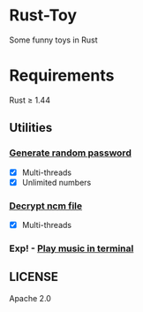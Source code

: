 # Rust-Toy

Some funny toys in Rust

# Requirements

Rust ≥ 1.44

## Utilities

### [Generate random password](https://github.com/TENX-S/Rust-demo/tree/master/grp)
- [x] Multi-threads
- [x] Unlimited numbers

### [Decrypt ncm file](https://github.com/TENX-S/Rust-demo/tree/master/decrypt_ncm)
- [x] Multi-threads

### Exp! - [Play music in terminal](https://github.com/TENX-S/Rust-demo/tree/master/rusic)


## LICENSE

Apache 2.0
